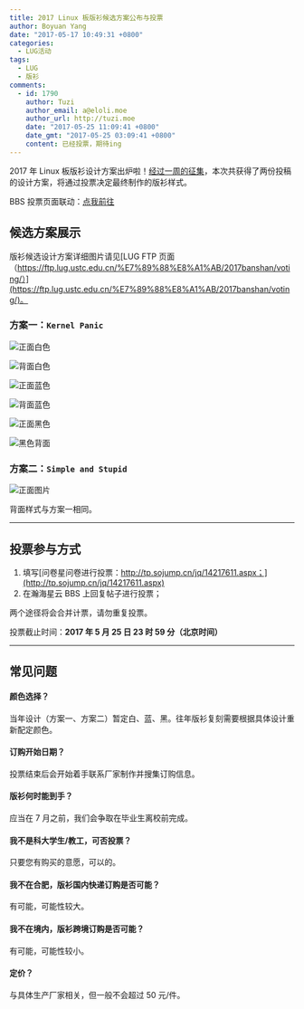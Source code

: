 ```yaml
---
title: 2017 Linux 板版衫候选方案公布与投票
author: Boyuan Yang
date: "2017-05-17 10:49:31 +0800"
categories:
  - LUG活动
tags:
  - LUG
  - 版衫
comments:
  - id: 1790
    author: Tuzi
    author_email: a@eloli.moe
    author_url: http://tuzi.moe
    date: "2017-05-25 11:09:41 +0800"
    date_gmt: "2017-05-25 03:09:41 +0800"
    content: 已经投票，期待ing
---
```


2017 年 Linux 板版衫设计方案出炉啦！[经过一周的征集](/news/2017/05/2017-bbs-linux-banshan/)，本次共获得了两份投稿的设计方案，将通过投票决定最终制作的版衫样式。

BBS 投票页面联动：[点我前往](https://bbs.ustc.edu.cn/cgi/bbscon?bn=Linux&fn=M591BBE5F)

## 候选方案展示

版衫候选设计方案详细图片请见[LUG FTP 页面（https://ftp.lug.ustc.edu.cn/%E7%89%88%E8%A1%AB/2017banshan/voting/）](https://ftp.lug.ustc.edu.cn/%E7%89%88%E8%A1%AB/2017banshan/voting/)。

### 方案一：`Kernel Panic`

![正面白色](https://ftp.lug.ustc.edu.cn/%E7%89%88%E8%A1%AB/2017banshan/voting/candidate1/%E5%89%8D-%E7%99%BD%E8%89%B2.png)

![背面白色](https://ftp.lug.ustc.edu.cn/%E7%89%88%E8%A1%AB/2017banshan/voting/candidate1/%E5%90%8E-%E7%99%BD%E8%89%B2.png)

![正面蓝色](https://ftp.lug.ustc.edu.cn/%E7%89%88%E8%A1%AB/2017banshan/voting/candidate1/%E5%89%8D-%E8%93%9D%E8%89%B2.png)

![背面蓝色](https://ftp.lug.ustc.edu.cn/%E7%89%88%E8%A1%AB/2017banshan/voting/candidate1/%E5%90%8E-%E8%93%9D%E8%89%B2.png)

![正面黑色](https://ftp.lug.ustc.edu.cn/%E7%89%88%E8%A1%AB/2017banshan/voting/candidate1/%E5%89%8D-%E9%BB%91%E8%89%B2.png)

![黑色背面](https://ftp.lug.ustc.edu.cn/%E7%89%88%E8%A1%AB/2017banshan/voting/candidate1/%E5%90%8E-%E9%BB%91%E8%89%B2.png)

### 方案二：`Simple and Stupid`

![正面图片](https://ftp.lug.ustc.edu.cn/%E7%89%88%E8%A1%AB/2017banshan/voting/candidate2/%E5%89%8D.png)

背面样式与方案一相同。

---

## 投票参与方式

1.  填写[问卷星问卷进行投票：http://tp.sojump.cn/jq/14217611.aspx；](http://tp.sojump.cn/jq/14217611.aspx)
1.  在瀚海星云 BBS 上回复帖子进行投票；

两个途径将会合并计票，请勿重复投票。

投票截止时间：**2017 年 5 月 25 日 23 时 59 分（北京时间）**

---

## 常见问题

#### 颜色选择？

当年设计（方案一、方案二）暂定白、蓝、黑。往年版衫复刻需要根据具体设计重新配定颜色。

#### 订购开始日期？

投票结束后会开始着手联系厂家制作并搜集订购信息。

#### 版衫何时能到手？

应当在 7 月之前，我们会争取在毕业生离校前完成。

#### 我不是科大学生/教工，可否投票？

只要您有购买的意愿，可以的。

#### 我不在合肥，版衫国内快递订购是否可能？

有可能，可能性较大。

#### 我不在境内，版衫跨境订购是否可能？

有可能，可能性较小。

#### 定价？

与具体生产厂家相关，但一般不会超过 50 元/件。
